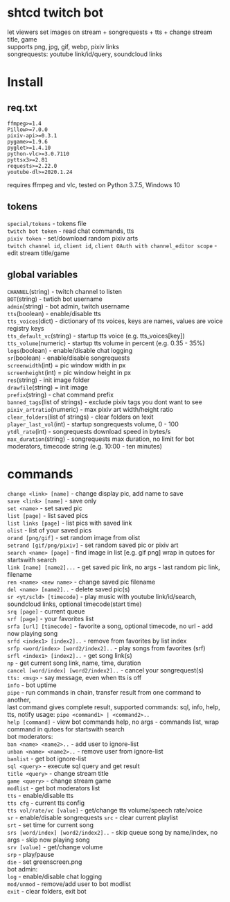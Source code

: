 # shtcd twitch bot
  
let viewers set images on stream + songrequests + tts + change stream title, game  
supports png, jpg, gif, webp, pixiv links  
songrequests: youtube link/id/query, soundcloud links  

# Install

## req.txt

```
ffmpeg>=1.4
Pillow>=7.0.0
pixiv-api>=0.3.1
pygame>=1.9.6
pyglet>=1.4.10
python-vlc>=3.0.7110
pyttsx3>=2.81
requests>=2.22.0
youtube-dl>=2020.1.24
```

requires ffmpeg and vlc, tested on Python 3.7.5, Windows 10

## tokens
`special/tokens` - tokens file  
`twitch bot token` - read chat commands, tts  
`pixiv token` - set/download random pixiv arts  
`twitch channel id`, `client id`, `client OAuth with channel_editor scope` - edit stream title/game  

## global variables

`CHANNEL`(string) - twitch channel to listen  
`BOT`(string) - twtich bot username  
`admin`(string) - bot admin, twitch username  
`tts`(boolean) - enable/disable tts  
`tts_voices`(dict) - dictionary of tts voices, keys are names, values are voice registry keys  
`tts_default_vc`(string) - startup tts voice (e.g. tts_voices[key])  
`tts_volume`(numeric) - startup tts volume in percent (e.g. 0.35 - 35%)  
`logs`(boolean) - enable/disable chat logging  
`sr`(boolean) - enable/disable songrequests  
`screenwidth`(int) = pic window width in px  
`screenheight`(int) =  pic window height in px  
`res`(string) - init image folder  
`drawfile`(string) = init image  
`prefix`(string) - chat command prefix  
`banned_tags`(list of strings) - exclude pixiv tags you dont want to see  
`pixiv_artratio`(numeric) - max pixiv art width/height ratio  
`clear_folders`(list of strings) - clear folders on !exit  
`player_last_vol`(int) - startup songrequests volume, 0 - 100  
`ytdl_rate`(int) - songrequests download speed in bytes/s  
`max_duration`(string) - songrequests max duration, no limit for bot moderators, timecode string (e.g. 10:00 - ten minutes)  

# commands

`change <link> [name]` - change display pic, add name to save  
`save <link> [name]` - save only  
`set <name>` - set saved pic  
`list [page]` - list saved pics  
`list links [page]` - list pics with saved link  
`olist` - list of your saved pics  
`orand [png/gif]` - set random image from olist  
`setrand [gif/png/pixiv]` - set random saved pic or pixiv art  
`search <name> [page]` - find image in list [e.g. gif png] wrap in qutoes for startswith search  
`link [name] [name2]...` - get saved pic link, no args - last random pic link, filename  
`ren <name> <new name>` - change saved pic filename  
`del <name> [name2]..` - delete saved pic(s)  
`sr <yt/scld> [timecode]` - play music with youtube link/id/search, soundcloud links, optional timecode(start time)  
`srq [page]` - current queue  
`srf [page]` - your favorites list  
`srfa [url] [timecode]` - favorite a song, optional timecode, no url - add now playing song  
`srfd <index1> [index2]..` - remove from favorites by list index  
`srfp <word/index> [word2/index2]..` - play songs from favorites (srf)  
`srfl <index1> [index2]..` - get song link(s)  
`np` - get current song link, name, time, duration  
`cancel [word/index] [word2/index2]..` - cancel your songrequest(s)  
`tts: <msg>` - say message, even when tts is off  
`info` - bot uptime  
`pipe` - run commands in chain, transfer result from one command to another,  
last command gives complete result, supported commands: sql, info, help, tts, notify usage: `pipe <command1> | <command2>..`  
`help [command]` - view bot commands help, no args - commands list, wrap command in qutoes for startswith search  
bot moderators:  
`ban <name> <name2>..` - add user to ignore-list  
`unban <name> <name2>..` - remove user from ignore-list  
`banlist` - get bot ignore-list  
`sql <query>` - execute sql query and get result  
`title <query>` - change stream title  
`game <query>` - change stream game  
`modlist` - get bot moderators list  
`tts` - enable/disable tts  
`tts cfg` - current tts config  
`tts vol/rate/vc [value]` - get/change tts volume/speech rate/voice  
`sr` - enable/disable songrequests
`src` - clear current playlist  
`srt` - set time for current song  
`srs [word/index] [word2/index2]..` - skip queue song by name/index, no args - skip now playing song  
`srv [value]` - get/change volume  
`srp` - play/pause  
`die` - set greenscreen.png  
bot admin:  
`log` - enable/disable chat logging  
`mod/unmod` - remove/add user to bot modlist  
`exit` - clear folders, exit bot  
